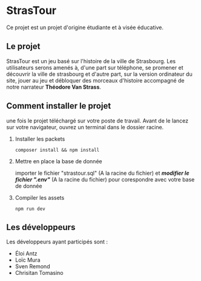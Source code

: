# StrasTour

Ce projet est un projet d'origine étudiante et à visée éducative.

## Le projet

StrasTour est un jeu basé sur l'histoire de la ville de Strasbourg. Les utilisateurs serons 
amenés à, d'une part sur téléphone, se promener et découvrir la ville de strasbourg et d'autre 
part, sur la version ordinateur du site, jouer au jeu et débloquer des morceaux d'histoire 
accompagné de notre narrateur **Théodore Van Strass**.

## Comment installer le projet

une fois le projet téléchargé sur votre poste de travail.
Avant de le lancez sur votre navigateur, ouvrez un terminal dans le dossier racine.

1.  Installer les packets

    ```
    composer install && npm install
    ```

2.  Mettre en place la base de donnée

    importer le fichier "strastour.sql" (A la racine du fichier) et ***modifier le fichier ".env"*** (A la racine du fichier) pour corespondre avec votre base de donnée

3.  Compiler les assets

    ```
    npm run dev
    ```

## Les développeurs

Les développeurs ayant participés sont :

- Éloi Antz
- Loïc Mura
- Sven Remond
- Chrisitan Tomasino
